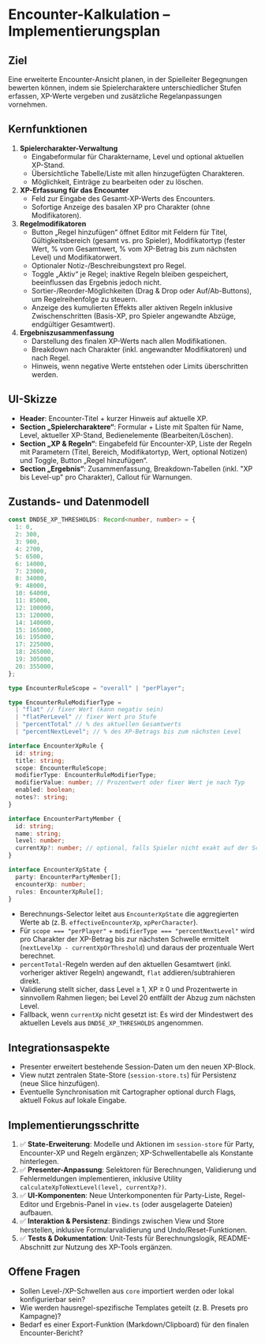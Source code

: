 # Encounter-Kalkulation – Implementierungsplan

## Ziel
Eine erweiterte Encounter-Ansicht planen, in der Spielleiter Begegnungen bewerten können, indem sie Spielercharaktere unterschiedlicher Stufen erfassen, XP-Werte vergeben und zusätzliche Regelanpassungen vornehmen.

## Kernfunktionen
1. **Spielercharakter-Verwaltung**
   - Eingabeformular für Charaktername, Level und optional aktuellen XP-Stand.
   - Übersichtliche Tabelle/Liste mit allen hinzugefügten Charakteren.
   - Möglichkeit, Einträge zu bearbeiten oder zu löschen.
2. **XP-Erfassung für das Encounter**
   - Feld zur Eingabe des Gesamt-XP-Werts des Encounters.
   - Sofortige Anzeige des basalen XP pro Charakter (ohne Modifikatoren).
3. **Regelmodifikatoren**
   - Button „Regel hinzufügen“ öffnet Editor mit Feldern für Titel, Gültigkeitsbereich (gesamt vs. pro Spieler), Modifikatortyp (fester Wert, % vom Gesamtwert, % vom XP-Betrag bis zum nächsten Level) und Modifikatorwert.
   - Optionaler Notiz-/Beschreibungstext pro Regel.
   - Toggle „Aktiv“ je Regel; inaktive Regeln bleiben gespeichert, beeinflussen das Ergebnis jedoch nicht.
   - Sortier-/Reorder-Möglichkeiten (Drag & Drop oder Auf/Ab-Buttons), um Regelreihenfolge zu steuern.
   - Anzeige des kumulierten Effekts aller aktiven Regeln inklusive Zwischenschritten (Basis-XP, pro Spieler angewandte Abzüge, endgültiger Gesamtwert).
4. **Ergebniszusammenfassung**
   - Darstellung des finalen XP-Werts nach allen Modifikationen.
   - Breakdown nach Charakter (inkl. angewandter Modifikatoren) und nach Regel.
   - Hinweis, wenn negative Werte entstehen oder Limits überschritten werden.

## UI-Skizze
- **Header**: Encounter-Titel + kurzer Hinweis auf aktuelle XP.
- **Section „Spielercharaktere“**: Formular + Liste mit Spalten für Name, Level, aktueller XP-Stand, Bedienelemente (Bearbeiten/Löschen).
- **Section „XP & Regeln“**: Eingabefeld für Encounter-XP, Liste der Regeln mit Parametern (Titel, Bereich, Modifikatortyp, Wert, optional Notizen) und Toggle, Button „Regel hinzufügen“.
- **Section „Ergebnis“**: Zusammenfassung, Breakdown-Tabellen (inkl. "XP bis Level-up" pro Charakter), Callout für Warnungen.

## Zustands- und Datenmodell
```ts
const DND5E_XP_THRESHOLDS: Record<number, number> = {
  1: 0,
  2: 300,
  3: 900,
  4: 2700,
  5: 6500,
  6: 14000,
  7: 23000,
  8: 34000,
  9: 48000,
  10: 64000,
  11: 85000,
  12: 100000,
  13: 120000,
  14: 140000,
  15: 165000,
  16: 195000,
  17: 225000,
  18: 265000,
  19: 305000,
  20: 355000,
};

type EncounterRuleScope = "overall" | "perPlayer";

type EncounterRuleModifierType =
  | "flat" // fixer Wert (kann negativ sein)
  | "flatPerLevel" // fixer Wert pro Stufe
  | "percentTotal" // % des aktuellen Gesamtwerts
  | "percentNextLevel"; // % des XP-Betrags bis zum nächsten Level

interface EncounterXpRule {
  id: string;
  title: string;
  scope: EncounterRuleScope;
  modifierType: EncounterRuleModifierType;
  modifierValue: number; // Prozentwert oder fixer Wert je nach Typ
  enabled: boolean;
  notes?: string;
}

interface EncounterPartyMember {
  id: string;
  name: string;
  level: number;
  currentXp?: number; // optional, falls Spieler nicht exakt auf der Schwelle steht
}

interface EncounterXpState {
  party: EncounterPartyMember[];
  encounterXp: number;
  rules: EncounterXpRule[];
}
```
- Berechnungs-Selector leitet aus `EncounterXpState` die aggregierten Werte ab (z. B. `effectiveEncounterXp`, `xpPerCharacter`).
- Für `scope === "perPlayer"` + `modifierType === "percentNextLevel"` wird pro Charakter der XP-Betrag bis zur nächsten Schwelle ermittelt (`nextLevelXp - currentXpOrThreshold`) und daraus der prozentuale Wert berechnet.
- `percentTotal`-Regeln werden auf den aktuellen Gesamtwert (inkl. vorheriger aktiver Regeln) angewandt, `flat` addieren/subtrahieren direkt.
- Validierung stellt sicher, dass Level ≥ 1, XP ≥ 0 und Prozentwerte in sinnvollem Rahmen liegen; bei Level 20 entfällt der Abzug zum nächsten Level.
- Fallback, wenn `currentXp` nicht gesetzt ist: Es wird der Mindestwert des aktuellen Levels aus `DND5E_XP_THRESHOLDS` angenommen.

## Integrationsaspekte
- Presenter erweitert bestehende Session-Daten um den neuen XP-Block.
- View nutzt zentralen State-Store (`session-store.ts`) für Persistenz (neue Slice hinzufügen).
- Eventuelle Synchronisation mit Cartographer optional durch Flags, aktuell Fokus auf lokale Eingabe.

## Implementierungsschritte
1. ✅ **State-Erweiterung**: Modelle und Aktionen im `session-store` für Party, Encounter-XP und Regeln ergänzen; XP-Schwellentabelle als Konstante hinterlegen.
2. ✅ **Presenter-Anpassung**: Selektoren für Berechnungen, Validierung und Fehlermeldungen implementieren, inklusive Utility `calculateXpToNextLevel(level, currentXp?)`.
3. ✅ **UI-Komponenten**: Neue Unterkomponenten für Party-Liste, Regel-Editor und Ergebnis-Panel in `view.ts` (oder ausgelagerte Dateien) aufbauen.
4. ✅ **Interaktion & Persistenz**: Bindings zwischen View und Store herstellen, inklusive Formularvalidierung und Undo/Reset-Funktionen.
5. ✅ **Tests & Dokumentation**: Unit-Tests für Berechnungslogik, README-Abschnitt zur Nutzung des XP-Tools ergänzen.

## Offene Fragen
- Sollen Level-/XP-Schwellen aus `core` importiert werden oder lokal konfigurierbar sein?
- Wie werden hausregel-spezifische Templates geteilt (z. B. Presets pro Kampagne)?
- Bedarf es einer Export-Funktion (Markdown/Clipboard) für den finalen Encounter-Bericht?
